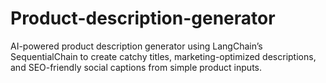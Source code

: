 # Product-description-generator
AI-powered product description generator using LangChain’s SequentialChain to create catchy titles, marketing-optimized descriptions, and SEO-friendly social captions from simple product inputs.
